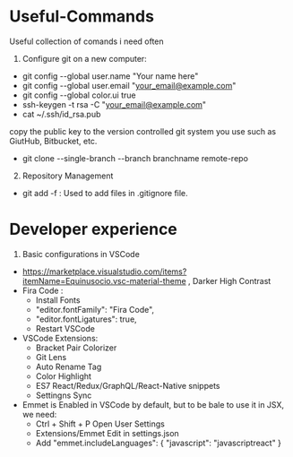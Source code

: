 # Useful-Commands
Useful collection of comands i need often

1. Configure git on a new computer:
- git config --global user.name "Your name here"
- git config --global user.email "your_email@example.com"
- git config --global color.ui true
- ssh-keygen -t rsa -C "your_email@example.com"
- cat ~/.ssh/id_rsa.pub

copy the public key to the version controlled git system you use such as GiutHub, Bitbucket, etc.

- git clone --single-branch --branch branchname remote-repo

2. Repository Management
- git add -f : Used to add files in .gitignore file.

# Developer experience

1. Basic configurations in VSCode
- https://marketplace.visualstudio.com/items?itemName=Equinusocio.vsc-material-theme , Darker High Contrast
- Fira Code : 
  - Install Fonts
  - "editor.fontFamily": "Fira Code",
  - "editor.fontLigatures": true,
  - Restart VSCode
- VSCode Extensions:
  - Bracket Pair Colorizer
  - Git Lens
  - Auto Rename Tag
  - Color Highlight
  - ES7 React/Redux/GraphQL/React-Native snippets
  - Settingns Sync
 - Emmet is Enabled in VSCode by default, but to be bale to use it in JSX, we need:
    - Ctrl + Shift + P  Open User Settings
    - Extensions/Emmet  Edit in settings.json
    - Add
        "emmet.includeLanguages": {
        "javascript": "javascriptreact"
    }
    
